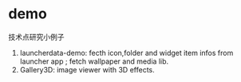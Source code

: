 demo
====

技术点研究小例子
1. launcherdata-demo: fecth icon,folder and widget item infos from launcher app ; fetch wallpaper and media lib.
2. Gallery3D: image viewer with 3D effects.
